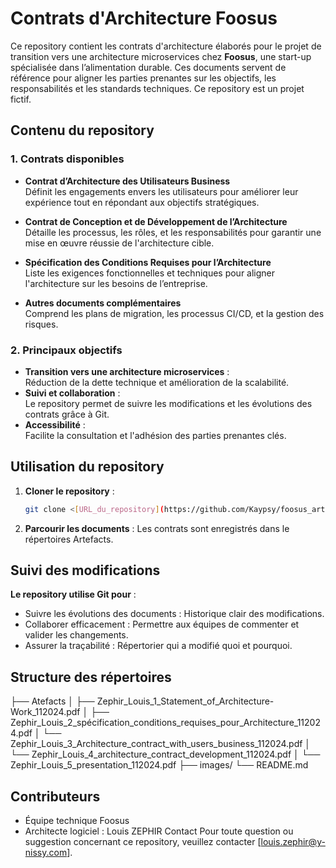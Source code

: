 # Contrats d'Architecture Foosus

Ce repository contient les contrats d'architecture élaborés pour le projet de transition vers une architecture microservices chez **Foosus**, une start-up spécialisée dans l’alimentation durable.
Ces documents servent de référence pour aligner les parties prenantes sur les objectifs, les responsabilités et les standards techniques.
Ce repository est un projet fictif.

## Contenu du repository

### 1. Contrats disponibles
- **Contrat d’Architecture des Utilisateurs Business**  
  Définit les engagements envers les utilisateurs pour améliorer leur expérience tout en répondant aux objectifs stratégiques.
  
- **Contrat de Conception et de Développement de l’Architecture**  
  Détaille les processus, les rôles, et les responsabilités pour garantir une mise en œuvre réussie de l'architecture cible.

- **Spécification des Conditions Requises pour l’Architecture**  
  Liste les exigences fonctionnelles et techniques pour aligner l'architecture sur les besoins de l’entreprise.

- **Autres documents complémentaires**  
  Comprend les plans de migration, les processus CI/CD, et la gestion des risques.

### 2. Principaux objectifs
- **Transition vers une architecture microservices** :  
  Réduction de la dette technique et amélioration de la scalabilité.
- **Suivi et collaboration** :  
  Le repository permet de suivre les modifications et les évolutions des contrats grâce à Git.
- **Accessibilité** :  
  Facilite la consultation et l'adhésion des parties prenantes clés.

## Utilisation du repository
1. **Cloner le repository** :
   ```bash
   git clone <[URL_du_repository](https://github.com/Kaypsy/foosus_artefacts.git)>
2. **Parcourir les documents** :
Les contrats sont enregistrés dans le répertoires Artefacts.

## Suivi des modifications
**Le repository utilise Git pour** :

- Suivre les évolutions des documents : Historique clair des modifications.
- Collaborer efficacement : Permettre aux équipes de commenter et valider les changements.
- Assurer la traçabilité : Répertorier qui a modifié quoi et pourquoi.

## Structure des répertoires
├── Atefacts
│   ├── Zephir_Louis_1_Statement_of_Architecture-Work_112024.pdf
│   ├── Zephir_Louis_2_spécification_conditions_requises_pour_Architecture_112024.pdf
│   └── Zephir_Louis_3_Architecture_contract_with_users_business_112024.pdf
│   └── Zephir_Louis_4_architecture_contract_development_112024.pdf
│   └── Zephir_Louis_5_presentation_112024.pdf
├── images/
└── README.md

## Contributeurs
- Équipe technique Foosus
- Architecte logiciel : Louis ZEPHIR
Contact
Pour toute question ou suggestion concernant ce repository, veuillez contacter [louis.zephir@y-nissy.com].

